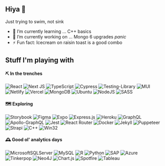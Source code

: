 ## Hiya 👋

Just trying to swim, not sink

- 🌱 I’m currently learning ... C++ basics
- 🔭 I’m currently working on ... Mongo 6 upgrades *panic*
- ⚡ Fun fact: Icecream on raisin toast is a good combo

## Stuff I'm playing with

#### ⛏️ In the trenches
![React](https://img.shields.io/badge/React-%2320232a.svg?style=flat&for-the-badge&logo=react&logoColor=%2361DAFB)
![Next JS](https://img.shields.io/badge/Next-black?style=flat&logo=next.js&logoColor=white)
![TypeScript](https://img.shields.io/badge/Typescript-%23007ACC.svg?style=flat&logo=typescript&logoColor=white)
![Cypress](https://img.shields.io/badge/-Cypress-%23E5E5E5?style=flat&logo=cypress&logoColor=058a5e)
![Testing-Library](https://img.shields.io/badge/-TestingLibrary-%23E33332?style=flat&logo=testing-library&logoColor=white)
![MUI](https://img.shields.io/badge/MUI-%230081CB.svg?style=flat&logo=mui&logoColor=white)
![Netlify](https://img.shields.io/badge/Netlify-%23000000.svg?style=flat&logo=netlify&logoColor=#00C7B7)
![Vercel](https://img.shields.io/badge/Vercel-%23000000.svg?style=flat&logo=vercel&logoColor=white)
![MongoDB](https://img.shields.io/badge/MongoDB-%234ea94b.svg?style=flat&logo=mongodb&logoColor=white)
![Ubuntu](https://img.shields.io/badge/Ubuntu-E95420?style=flat&logo=ubuntu&logoColor=white)
![NodeJS](https://img.shields.io/badge/Node.js-6DA55F?style=flat&logo=node.js&logoColor=white)
![SASS](https://img.shields.io/badge/SASS-hotpink.svg?style=flat&logo=SASS&logoColor=white)

#### 🗺️ Exploring
![Storybook](https://img.shields.io/badge/-Storybook-FF4785?style=flat&logo=storybook&logoColor=white)
![Figma](https://img.shields.io/badge/Figma-%23F24E1E.svg?style=flat&logo=figma&logoColor=white)
![Expo](https://img.shields.io/badge/Expo-1C1E24?style=flat&logo=expo&logoColor=#D04A37)
![Express.js](https://img.shields.io/badge/Express.js-%23404d59.svg?style=flat&logo=express&logoColor=%2361DAFB)
![Heroku](https://img.shields.io/badge/Heroku-%23430098.svg?style=flat&logo=heroku&logoColor=white)
![GraphQL](https://img.shields.io/badge/-GraphQL-E10098?style=flat&logo=graphql&logoColor=white)
![Apollo-GraphQL](https://img.shields.io/badge/-ApolloGraphQL-311C87?style=flat&logo=apollo-graphql)
![Jest](https://img.shields.io/badge/-Jest-%23C21325?style=flat&logo=jest&logoColor=white)
![React Router](https://img.shields.io/badge/React_Router-CA4245?style=flat&logo=react-router&logoColor=white)
![Docker](https://img.shields.io/badge/Docker-%230db7ed.svg?style=flat&logo=docker&logoColor=white)
![Jekyll](https://img.shields.io/badge/Jekyll-CC0000?style=flat&logo=jekyll&logoColor=white)
![Puppeteer](https://img.shields.io/badge/Puppeteer-40B5A4?style=flat&logo=puppeteer&logoColor=white)
![Strapi](https://img.shields.io/badge/Strapi-%232E7EEA.svg?style=flat&logo=strapi&logoColor=white)
![C++](https://img.shields.io/badge/c++-%2300599C.svg?style=flat&logo=c%2B%2B&logoColor=white)
![Win32](https://img.shields.io/badge/Win32-008484?style=flat&logo=windows95&logoColor=white)

#### 🕰️ Good ol' analytics days
![MicrosoftSQLServer](https://img.shields.io/badge/Microsoft%20SQL%20Server-CC2927?style=flat&logo=microsoft%20sql%20server&logoColor=white)
![MySQL](https://img.shields.io/badge/MySql-%2300f.svg?style=flat&logo=mysql&logoColor=white)
![R](https://img.shields.io/badge/R-%23276DC3.svg?style=flat&logo=r&logoColor=white)
![Python](https://img.shields.io/badge/Python-3670A0?style=flat&logo=python&logoColor=ffdd54)
![SAP](https://img.shields.io/badge/SAP-0FAAFF?style=flat&logo=sap&logoColor=white)
![Azure](https://img.shields.io/badge/Azure-%230072C6.svg?style=flat&logo=microsoftazure&logoColor=white)
![Tinkerpop](https://img.shields.io/badge/Apache%20TinkerPop-brightgreen?style=flat)
![Neo4J](https://img.shields.io/badge/Neo4j-008CC1?style=flat&logo=neo4j&logoColor=white)
![Chart.js](https://img.shields.io/badge/Chart.js-F5788D.svg?style=flat&logo=chart.js&logoColor=white)
![Spotfire](https://img.shields.io/badge/Spotfire-0094F5.svg?style=flat&logo=Spotfire&logoColor=white)
![Tableau](https://img.shields.io/badge/Tableau-E97627.svg?style=flat&logo=Tableau&logoColor=white)

